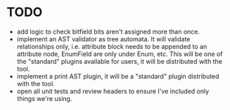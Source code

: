 # TODO

- add logic to check bitfield bits aren't assigned more than once.
- implement an AST validator as tree automata. It will validate relationships only, i.e. attribute block needs to be appended to an attribute node, EnumField are only under Enum, etc. This will be one of the "standard" plugins available for users, it will be distributed with the tool.
- implement a print AST plugin, it will be a "standard" plugin distributed with the tool.
- open all unit tests and review headers to ensure I've included only things we're using. 
